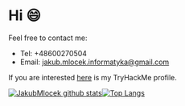 # Hi :smile:
Feel free to contact me:  
* Tel: +48600270504  
* Email: jakub.mlocek.informatyka@gmail.com

If you are interested [here](https://tryhackme.com/p/sztocu) is my TryHackMe profile.

[![JakubMlocek github stats](https://github-readme-stats.vercel.app/api?username=JakubMlocek&count_private=true&show_icons=true&theme=radical&hide_rank=false)](https://github.com/JakubMlocek/github-readme-stats)[![Top Langs](https://github-readme-stats.vercel.app/api/top-langs/?username=JakubMlocek)](https://github.com/JakubMlocek/github-readme-stats)


